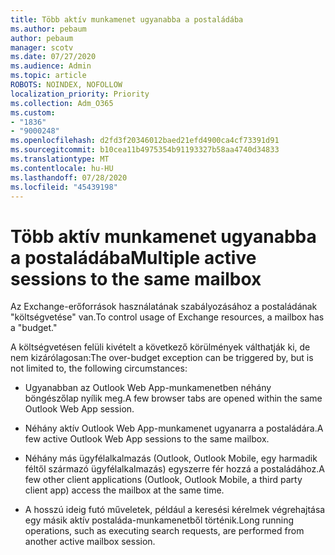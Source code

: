 ```yaml
---
title: Több aktív munkamenet ugyanabba a postaládába
ms.author: pebaum
author: pebaum
manager: scotv
ms.date: 07/27/2020
ms.audience: Admin
ms.topic: article
ROBOTS: NOINDEX, NOFOLLOW
localization_priority: Priority
ms.collection: Adm_O365
ms.custom:
- "1836"
- "9000248"
ms.openlocfilehash: d2fd3f20346012baed21efd4900ca4cf73391d91
ms.sourcegitcommit: b10cea11b4975354b91193327b58aa4740d34833
ms.translationtype: MT
ms.contentlocale: hu-HU
ms.lasthandoff: 07/28/2020
ms.locfileid: "45439198"
---
```

# <a name="multiple-active-sessions-to-the-same-mailbox"></a><span data-ttu-id="8f491-102">Több aktív munkamenet ugyanabba a postaládába</span><span class="sxs-lookup"><span data-stu-id="8f491-102">Multiple active sessions to the same mailbox</span></span>

<span data-ttu-id="8f491-103">Az Exchange-erőforrások használatának szabályozásához a postaládának "költségvetése" van.</span><span class="sxs-lookup"><span data-stu-id="8f491-103">To control usage of Exchange resources, a mailbox has a "budget."</span></span>

<span data-ttu-id="8f491-104">A költségvetésen felüli kivételt a következő körülmények válthatják ki, de nem kizárólagosan:</span><span class="sxs-lookup"><span data-stu-id="8f491-104">The over-budget exception can be triggered by, but is not limited to, the following circumstances:</span></span>

- <span data-ttu-id="8f491-105">Ugyanabban az Outlook Web App-munkamenetben néhány böngészőlap nyílik meg.</span><span class="sxs-lookup"><span data-stu-id="8f491-105">A few browser tabs are opened within the same Outlook Web App session.</span></span>

- <span data-ttu-id="8f491-106">Néhány aktív Outlook Web App-munkamenet ugyanarra a postaládára.</span><span class="sxs-lookup"><span data-stu-id="8f491-106">A few active Outlook Web App sessions to the same mailbox.</span></span>

- <span data-ttu-id="8f491-107">Néhány más ügyfélalkalmazás (Outlook, Outlook Mobile, egy harmadik féltől származó ügyfélalkalmazás) egyszerre fér hozzá a postaládához.</span><span class="sxs-lookup"><span data-stu-id="8f491-107">A few other client applications (Outlook, Outlook Mobile, a third party client app) access the mailbox at the same time.</span></span>

- <span data-ttu-id="8f491-108">A hosszú ideig futó műveletek, például a keresési kérelmek végrehajtása egy másik aktív postaláda-munkamenetből történik.</span><span class="sxs-lookup"><span data-stu-id="8f491-108">Long running operations, such as executing search requests, are performed from another active mailbox session.</span></span>

